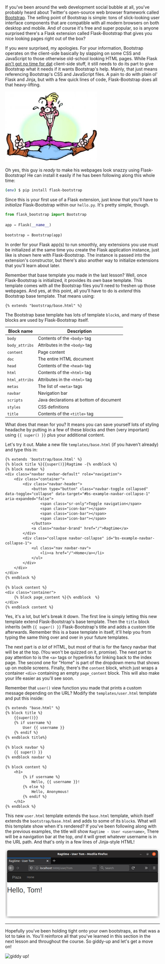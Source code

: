 If you've been around the web development social bubble at all, you've probably heard about Twitter's open-source web browser framework called <a href="http://getbootstrap.com" target="_blank">Bootstrap</a>. The selling point of Bootstrap is simple: tons of slick-looking user interface components that are compatible with all modern browsers on both desktop and mobile. And of course it's free and super popular, so is anyone surprised there's a Flask extension called Flask-Bootstrap that gives you nice looking pages right out of the box?

If you *were* surprised, my apologies. For your information, Bootstrap operates on the client-side basically by slapping on some CSS and JavaScript to those otherwise old-school looking HTML pages. While Flask <a href="https://www.youtube.com/watch?v=zGxwbhkDjZM" target="_blank">ain't got no time for dat</a> client-side stuff, it still needs to do its part to give Bootstrap what it needs if it wants Bootstrap's help. Mainly, that just means referencing Bootstrap's CSS and JavaScript files. A pain to do with plain ol' Flask and Jinja, but with a few quick lines of code, Flask-Bootstrap does all that heavy-lifting.

![](../images/bootstrapper-300x229.jpg)

Oh yes, this guy is *ready* to make his webpages look snazzy using Flask-Bootstrap! He can install it easily if he has been following along this whole time:

```bash
(env) $ pip install flask-bootstrap
```

Since this is your first use of a Flask extension, just know that you'll have to *initialize* Flask-Bootstrap within our `hello.py`. It's pretty simple, though.

```python
from flask_bootstrap import Bootstrap

app = Flask(__name__)

bootstrap = Bootstrap(app)
```

In order for your Flask app(s) to run smoothly, any extensions you use must be initialized at the same time you create the Flask application instance, just like is shown here with Flask-Bootstrap. The instance is passed into the extension's constructor, but there's also another way to initialize extensions that you'll learn about later.

Remember that base template you made in the last lesson? Well, once Flask-Bootstrap is initialized, it provides its *own* base template. This template comes with all the Bootstrap files you'll need to freshen up those webpages. And yes, at this point, all you'll have to do is *extend* this Bootstrap base template. That means using:

```jinja2
{% extends "bootstrap/base.html" %}
```

The Bootstrap base template has lots of template `block`s, and many of these blocks are used by Flask-Bootstrap itself.

| Block name     | Description                                   |
| -------------- | --------------------------------------------- |
| `body`         | Contents of the `<body>` tag                  |
| `body_attribs` | Attributes in the `<body>` tag                |
| `content`      | Page content                                  |
| `doc`          | The entire HTML document                      |
| `head`         | Contents of the `<head>` tag                  |
| `html`         | Contents of the `<html>` tag                  |
| `html_attribs` | Attributes in the `<html>` tag                |
| `metas`        | The list of `<meta>` tags                     |
| `navbar`       | Navigation bar                                |
| `scripts`      | Java declarations at bottom of document       |
| `styles`       | CSS definitions                               |
| `title`        | Contents of the `<title>` tag                 |

What does that mean for you? It means you can save yourself lots of styling headache by putting in a few of these blocks and then (very important) using `{{ super() }}` plus your additional content.

Let's try it out. Make a new file `templates/base.html` (if you haven't already) and type this in:

```jinja2
{% extends 'bootstrap/base.html' %}
{% block title %}{{super()}}Ragtime -{% endblock %}
{% block navbar %}
<div class="navbar navbar-default" role="navigation">
    <div class="container">
        <div class="navbar-header">
            <button type="button" class="navbar-toggle collapsed" data-toggle="collapse" data-target="#bs-example-navbar-collapse-1" aria-expanded="false">
                <span class="sr-only">Toggle navigation</span>
                <span class="icon-bar"></span>
                <span class="icon-bar"></span>
                <span class="icon-bar"></span>
            </button>
            <a class="navbar-brand" href="/">Ragtime</a>
        </div>
        <div class="collapse navbar-collapse" id="bs-example-navbar-collapse-1">
            <ul class="nav navbar-nav">
                <li><a href="/">Home</a></li>
            </ul>
        </div>
    </div>
</div>
{% endblock %}

{% block content %}
<div class="container">
    {% block page_content %}{% endblock  %}
</div>
{% endblock content %}
```

Yes, it's a lot, but let's break it down. The first line is simply letting this new template extend Flask-Bootstrap's base template. Then the `title` block inherits (with `{{ super() }}` Flask-Bootstrap's title and adds a custom title afterwards. Remember this is a base template in itself, it'll help you from typing the same thing over and over in your future templates.

The next part is *a lot* of HTML, but most of that is for the fancy navbar that will be at the top. (You won't be quizzed on it, promise). The next part to pay attention to is the `<a>` tags or hyperlinks for linking back to the index page. The second one for "Home" is part of the dropdown menu that shows up on mobile screens. Finally, there's the `content` block, which just wraps a container `<div>` containing an empty `page_content` block. This will also make your life easier as you'll see soon.

Remember that `user()` view function you made that prints a custom message depending on the URL? Modify the `templates/user.html` template and put this inside:

```jinja2
{% extends "base.html" %}
{% block title %}
    {{super()}}
    {% if username %}
        User {{ username }}
    {% endif %}
{% endblock title%}

{% block navbar %}
    {{ super() }}
{% endblock navbar %}

{% block content %}
    <h1>
        {% if username %}
            Hello, {{ username }}!
        {% else %}
            Hello, Anonymous!
        {% endif %}
    </h1>
{% endblock %}
```

This new `user.html` template extends the `base.html` template, which itself extends the `bootstrap/base.html` and adds to some of its `block`s. What will this template show when it's rendered? If you've been following along with the previous examples, the title will show `Ragtime - User <username>`, There will be a navigation bar at the top, *and* it will greet whatever username is in the URL path. And that's only in a few lines of Jinja-style HTML!

![image of user page](../images/user_page.png)

___

Hopefully you've been holding tight onto your own bootstraps, as that was a lot to take in. You'll reinforce all that you've learned in this section in the next lesson and throughout the course. So giddy-up and let's get a move on!

![giddy up!](https://platform.codingnomads.co/learn/draftfile.php/4053/user/draft/432384512/giphy.gif)